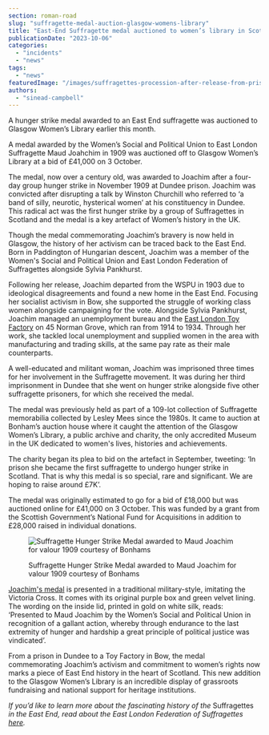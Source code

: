 ```yaml
---
section: roman-road
slug: "suffragette-medal-auction-glasgow-womens-library"
title: "East-End Suffragette medal auctioned to women’s library in Scotland"
publicationDate: "2023-10-06"
categories: 
  - "incidents"
  - "news"
tags: 
  - "news"
featuredImage: "/images/suffragettes-procession-after-release-from-prison-bw.jpg"
authors: 
  - "sinead-campbell"
---
```


A hunger strike medal awarded to an East End suffragette was auctioned to Glasgow Women’s Library earlier this month. 

A medal awarded by the Women’s Social and Political Union to East London Suffragette Maud Joahchim in 1909 was auctioned off to Glasgow Women’s Library at a bid of £41,000 on 3 October.

The medal, now over a century old, was awarded to Joachim after a four-day group hunger strike in November 1909 at Dundee prison. Joachim was convicted after disrupting a talk by Winston Churchill who referred to ‘a band of silly, neurotic, hysterical women’ at his constituency in Dundee. This radical act was the first hunger strike by a group of Suffragettes in Scotland and the medal is a key artefact of Women’s history in the UK. 

Though the medal commemorating Joachim’s bravery is now held in Glasgow, the history of her activism can be traced back to the East End. Born in Paddington of Hungarian descent, Joachim was a member of the Women's Social and Political Union and East London Federation of Suffragettes alongside Sylvia Pankhurst. 

Following her release, Joachim departed from the WSPU in 1903 due to ideological disagreements and found a new home in the East End. Focusing her socialist activism in Bow, she supported the struggle of working class women alongside campaigning for the vote. Alongside Sylvia Pankhurst, Joachim managed an unemployment bureau and the [East London Toy Factory](https://romanroadlondon.com/sylvia-pankhursts-east-london-toy-factory/) on 45 Norman Grove, which ran from 1914 to 1934. Through her work, she tackled local unemployment and supplied women in the area with manufacturing and trading skills, at the same pay rate as their male counterparts. 

A well-educated and militant woman, Joachim was imprisoned three times for her involvement in the Suffragette movement. It was during her third imprisonment in Dundee that she went on hunger strike alongside five other suffragette prisoners, for which she received the medal. 

The medal was previously held as part of a 109-lot collection of Suffragette memorabilia collected by Lesley Mees since the 1980s. It came to auction at Bonham’s auction house where it caught the attention of the Glasgow Women’s Library, a public archive and charity, the only accredited Museum in the UK dedicated to women's lives, histories and achievements.

The charity began its plea to bid on the artefact in September, tweeting: ‘In prison she became the first suffragette to undergo hunger strike in Scotland. That is why this medal is so special, rare and significant. We are hoping to raise around £7K’. 

The medal was originally estimated to go for a bid of £18,000 but was auctioned online for £41,000 on 3 October. This was funded by a grant from the Scottish Government’s National Fund for Acquisitions in addition to £28,000 raised in individual donations. 

<figure>

![Suffragette Hunger Strike Medal awarded to Maud Joachim for valour 1909 courtesy of Bonhams](/images/Hunger-Strike-Medal-awarded-to-Maud-Joachim-1912--1024x683.jpg)

<figcaption>

Suffragette Hunger Strike Medal awarded to Maud Joachim for valour 1909 courtesy of Bonhams

</figcaption>

</figure>

[Joachim's medal](https://www.bonhams.com/auction/29249/lot/14/hunger-strike-medal-maud-joachim-hunger-strike-medal-awarded-by-the-wspu-to-maud-joachim-1912/) is presented in a traditional military-style, imitating the Victoria Cross. It comes with its original purple box and green velvet lining. The wording on the inside lid, printed in gold on white silk, reads: ‘Presented to Maud Joachim by the Women’s Social and Political Union in recognition of a gallant action, whereby through endurance to the last extremity of hunger and hardship a great principle of political justice was vindicated’. 

From a prison in Dundee to a Toy Factory in Bow, the medal commemorating Joachim’s activism and commitment to women’s rights now marks a piece of East End history in the heart of Scotland. This new addition to the Glasgow Women’s Library is an incredible display of grassroots fundraising and national support for heritage institutions. 

_If you’d like to learn more about the fascinating history of the_ Suffragettes _in the East End, read about the East London Federation of Suffragettes [here](https://romanroadlondon.com/east-london-federation-suffragettes-established/)._ 


